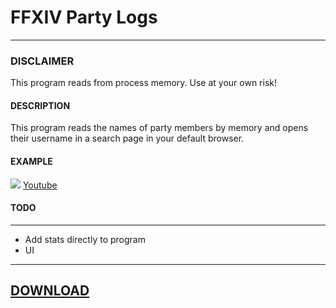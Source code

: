 # FFXIV Party Logs
--------------------------

### DISCLAIMER
This program reads from process memory. Use at your own risk!

#### DESCRIPTION
This program reads the names of party members by memory and opens their username in a search page in your default browser.

#### EXAMPLE
![](https://i.imgur.com/anW8rD2.png)
[Youtube](https://youtu.be/4OjrkHsZ1fM)

#### TODO
----------------
- Add stats directly to program  
- UI  

-----------------------------------------
## [DOWNLOAD](https://github.com/idietmoran/FFXIV-Party-Logs/releases)
